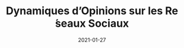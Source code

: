 ---
title: "Dynamiques d’Opinions sur les Re ́seaux Sociaux"
collection: publications
permalink: /publication/dynamiques_opinions_2021
date: 2021-01-27
venue:
paperurl: 
link: 
code: 
github: 'https://github.com/ValentinKil/DynamiquesOpinions2021'
citation:
---